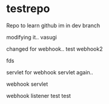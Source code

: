 # testrepo
Repo to learn github
im in dev branch

modifying it.. vasugi


changed for webhook..
test
webhook2

fds



servlet for webhook
servlet again..

webhook servlet

webhook listener
test
test
